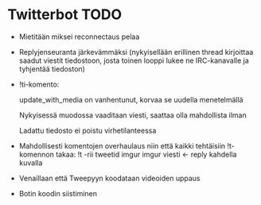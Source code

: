 # Twitterbot TODO
* Mietitään miksei reconnectaus pelaa

* Replyjenseuranta järkevämmäksi (nykyisellään erillinen thread kirjoittaa saadut viestit tiedostoon, josta toinen looppi lukee ne IRC-kanavalle ja tyhjentää tiedoston)

* !ti-komento:

  update_with_media on vanhentunut, korvaa se uudella menetelmällä

  Nykyisessä muodossa vaaditaan viesti, saattaa olla mahdollista ilman

  Ladattu tiedosto ei poistu virhetilanteessa

* Mahdollisesti komentojen overhaulaus niin että kaikki tehtäisiin !t-komennon takaa:
  !t -rii tweetid imgur imgur viesti <- reply kahdella kuvalla

* Venaillaan että Tweepyyn koodataan videoiden uppaus

* Botin koodin siistiminen
